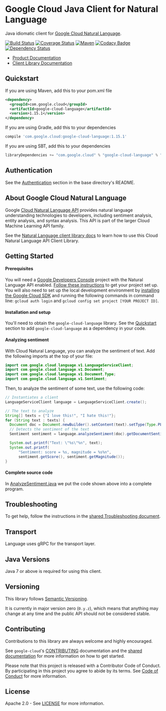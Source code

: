 Google Cloud Java Client for Natural Language
======================================

Java idiomatic client for [Google Cloud Natural Language][cloud-language].

[![Build Status](https://travis-ci.org/GoogleCloudPlatform/google-cloud-java.svg?branch=master)](https://travis-ci.org/GoogleCloudPlatform/google-cloud-java)
[![Coverage Status](https://coveralls.io/repos/GoogleCloudPlatform/google-cloud-java/badge.svg?branch=master)](https://coveralls.io/r/GoogleCloudPlatform/google-cloud-java?branch=master)
[![Maven](https://img.shields.io/maven-central/v/com.google.cloud/google-cloud-language.svg)](https://img.shields.io/maven-central/v/com.google.cloud/google-cloud-language.svg)
[![Codacy Badge](https://api.codacy.com/project/badge/grade/9da006ad7c3a4fe1abd142e77c003917)](https://www.codacy.com/app/mziccard/google-cloud-java)
[![Dependency Status](https://www.versioneye.com/user/projects/58fe4c8d6ac171426c414772/badge.svg?style=flat)](https://www.versioneye.com/user/projects/58fe4c8d6ac171426c414772)

- [Product Documentation][language-product-docs]
- [Client Library Documentation][language-client-lib-docs]

Quickstart
----------
If you are using Maven, add this to your pom.xml file
```xml
<dependency>
  <groupId>com.google.cloud</groupId>
  <artifactId>google-cloud-language</artifactId>
  <version>1.15.1</version>
</dependency>
```
If you are using Gradle, add this to your dependencies
```Groovy
compile 'com.google.cloud:google-cloud-language:1.15.1'
```
If you are using SBT, add this to your dependencies
```Scala
libraryDependencies += "com.google.cloud" % "google-cloud-language" % "1.15.1"
```

Authentication
--------------

See the [Authentication](https://github.com/GoogleCloudPlatform/google-cloud-java#authentication) section in the base directory's README.

About Google Cloud Natural Language
----------------------------

Google [Cloud Natural Language API][cloud-language] provides natural language understanding technologies to developers, including sentiment analysis, entity analysis, and syntax analysis. This API is part of the larger Cloud Machine Learning API family.

See the [Natural Language client library docs][language-client-lib-docs] to learn how to use this Cloud Natural Language API Client Library.

Getting Started
---------------
#### Prerequisites
You will need a [Google Developers Console](https://console.developers.google.com/) project with the Natural Language API enabled. [Follow these instructions](https://cloud.google.com/docs/authentication#preparation) to get your project set up. You will also need to set up the local development environment by [installing the Google Cloud SDK](https://cloud.google.com/sdk/) and running the following commands in command line: `gcloud auth login` and `gcloud config set project [YOUR PROJECT ID]`.

#### Installation and setup
You'll need to obtain the `google-cloud-language` library.  See the [Quickstart](#quickstart) section to add `google-cloud-language` as a dependency in your code.

#### Analyzing sentiment
With Cloud Natural Language, you can analyze the sentiment of text. Add the following imports at the top of your file:

``` java
import com.google.cloud.language.v1.LanguageServiceClient;
import com.google.cloud.language.v1.Document;
import com.google.cloud.language.v1.Document.Type;
import com.google.cloud.language.v1.Sentiment;
```
Then, to analyze the sentiment of some text, use the following code:

``` java
// Instantiates a client
LanguageServiceClient language = LanguageServiceClient.create();

// The text to analyze
String[] texts = {"I love this!", "I hate this!"};
for (String text : texts) {
  Document doc = Document.newBuilder().setContent(text).setType(Type.PLAIN_TEXT).build();
  // Detects the sentiment of the text
  Sentiment sentiment = language.analyzeSentiment(doc).getDocumentSentiment();

  System.out.printf("Text: \"%s\"%n", text);
  System.out.printf(
      "Sentiment: score = %s, magnitude = %s%n",
      sentiment.getScore(), sentiment.getMagnitude());
}
```

#### Complete source code

In [AnalyzeSentiment.java](../google-cloud-examples/src/main/java/com/google/cloud/examples/language/snippets/AnalyzeSentiment.java) we put the code shown above into a complete program.

Troubleshooting
---------------

To get help, follow the instructions in the [shared Troubleshooting document](https://github.com/GoogleCloudPlatform/gcloud-common/blob/master/troubleshooting/readme.md#troubleshooting).

Transport
---------
Language uses gRPC for the transport layer.

Java Versions
-------------

Java 7 or above is required for using this client.

Versioning
----------

This library follows [Semantic Versioning](http://semver.org/).

It is currently in major version zero (``0.y.z``), which means that anything may change at any time and the public API should not be considered stable.

Contributing
------------

Contributions to this library are always welcome and highly encouraged.

See `google-cloud`'s [CONTRIBUTING] documentation and the [shared documentation](https://github.com/GoogleCloudPlatform/gcloud-common/blob/master/contributing/readme.md#how-to-contribute-to-gcloud) for more information on how to get started.

Please note that this project is released with a Contributor Code of Conduct. By participating in this project you agree to abide by its terms. See [Code of Conduct][code-of-conduct] for more information.

License
-------

Apache 2.0 - See [LICENSE] for more information.


[CONTRIBUTING]:https://github.com/GoogleCloudPlatform/google-cloud-java/blob/master/CONTRIBUTING.md
[code-of-conduct]:https://github.com/GoogleCloudPlatform/google-cloud-java/blob/master/CODE_OF_CONDUCT.md#contributor-code-of-conduct
[LICENSE]: https://github.com/GoogleCloudPlatform/google-cloud-java/blob/master/LICENSE
[cloud-platform]: https://cloud.google.com/
[cloud-language]: https://cloud.google.com/natural-language/
[language-product-docs]: https://cloud.google.com/natural-language/docs/
[language-client-lib-docs]: https://googlecloudplatform.github.io/google-cloud-java/latest/apidocs/index.html?com/google/cloud/language/v1beta2/package-summary.html
